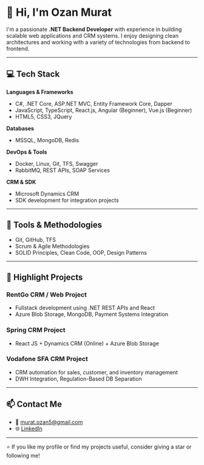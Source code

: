# 👋 Hi, I'm Ozan Murat

I'm a passionate **.NET Backend Developer** with experience in building scalable web applications and CRM systems. I enjoy designing clean architectures and working with a variety of technologies from backend to frontend.

---

## 💻 Tech Stack

**Languages & Frameworks**
- C#, .NET Core, ASP.NET MVC, Entity Framework Core, Dapper
- JavaScript, TypeScript, React.js, Angular (Beginner), Vue.js (Beginner)
- HTML5, CSS3, JQuery

**Databases**
- MSSQL, MongoDB, Redis

**DevOps & Tools**
- Docker, Linux, Git, TFS, Swagger
- RabbitMQ, REST APIs, SOAP Services

**CRM & SDK**
- Microsoft Dynamics CRM
- SDK development for integration projects

---

## 🔧 Tools & Methodologies
- Git, GitHub, TFS
- Scrum & Agile Methodologies
- SOLID Principles, Clean Code, OOP, Design Patterns

---

## 🚀 Highlight Projects

### RentGo CRM / Web Project
- Fullstack development using .NET REST APIs and React
- Azure Blob Storage, MongoDB, Payment Systems Integration

### Spring CRM Project
- React JS + Dynamics CRM (Online) + Azure Blob Storage

### Vodafone SFA CRM Project
- CRM automation for sales, customer, and inventory management
- DWH Integration, Regulation-Based DB Separation

---

## 📫 Contact Me

- 📧 murat.ozan5@gmail.com  
- 🌐 [LinkedIn](https://www.linkedin.com/in/ozan-murat-32678187)

---

⭐️ If you like my profile or find my projects useful, consider giving a star or following me!
